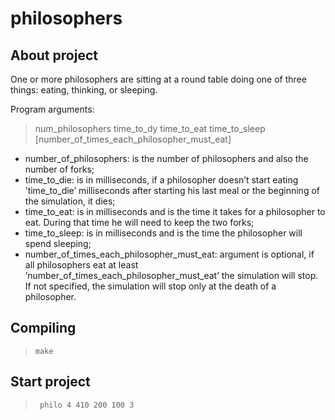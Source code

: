 # philosophers

## About project
One or more philosophers are sitting at a round table doing one of three things: eating, thinking, or sleeping.

Program arguments: 
> num_philosophers time_to_dy time_to_eat time_to_sleep [number_of_times_each_philosopher_must_eat]
* number_of_philosophers: is the number of philosophers and also the number of forks;
* time_to_die: is in milliseconds, if a philosopher doesn’t start eating ’time_to_die’ milliseconds after starting his last meal or the beginning of the simulation, it dies;
* time_to_eat: is in milliseconds and is the time it takes for a philosopher to eat. During that time he will need to keep the two forks;
* time_to_sleep: is in milliseconds and is the time the philosopher will spend sleeping;
* number_of_times_each_philosopher_must_eat: argument is optional, if all philosophers eat at least ’number_of_times_each_philosopher_must_eat’ the simulation will stop. If not specified, the simulation will stop only at the death of a philosopher.

## Compiling
> ` make `
## Start project
> ` philo 4 410 200 100 3`

